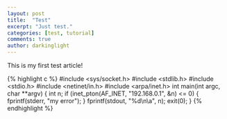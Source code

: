 ```yaml
---
layout: post
title:  "Test"
excerpt: "Just test."
categories: [test, tutorial]
comments: true
author: darkinglight
---
```


This is my first test article!
<script src="https://gist.github.com/darkinglight/7216ca3c83ae095ce4c6ce60928253c5.js"></script>

{% highlight c %}
#include <sys/socket.h>
#include <stdlib.h>
#include <stdio.h>
#include <netinet/in.h>
#include <arpa/inet.h>
int main(int argc, char **argv)
{
    int n;
    if (inet_pton(AF_INET, "192.168.0.1", &n) <= 0) {
        fprintf(stderr, "my error");
    }
    fprintf(stdout, "%d\n\a", n);
    exit(0);
}
{% endhighlight %}
